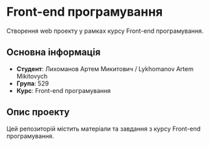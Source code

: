 # Front-end програмування

Створення web проекту у рамках курсу Front-end програмування.

## Основна інформація
- **Студент**: Лихоманов Артем Микитович / Lykhomanov Artem Mikitovych
- **Група**: 529
- **Курс**: Front-end програмування

## Опис проекту
Цей репозиторій містить матеріали та завдання з курсу Front-end програмування.
